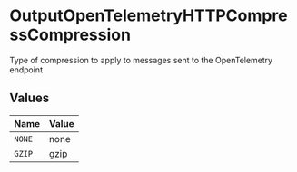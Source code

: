 # OutputOpenTelemetryHTTPCompressCompression

Type of compression to apply to messages sent to the OpenTelemetry endpoint


## Values

| Name   | Value  |
| ------ | ------ |
| `NONE` | none   |
| `GZIP` | gzip   |